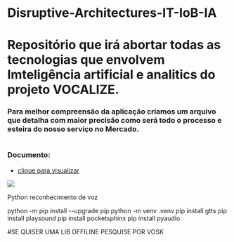 # Disruptive-Architectures-IT-IoB-IA
# Repositório que irá abortar todas as tecnologias que envolvem Imteligência artificial e analitics do projeto VOCALIZE.

### Para melhor compreensão da aplicação criamos um arquivo que detalha com maior precisão como será todo o processo e esteira do nosso serviço no Mercado.
#
### Documento: 

- [clique para visualizar](https://pitch.com/public/09f1c4d1-fccd-4218-9c47-441b2bb65707) 

<div id="arquitetura-projeto">
    <img src="https://lh3.googleusercontent.com/u/0/drive-viewer/AFGJ81rln6AQiJfJzdC5VUvrtJEdi1a0ztA1gfM87A8bAlZagbPZlaFOwVsBfJuZa73le8X9fXfO9GO7JvPZFbprb3f_IuMK=w1366-h657"></img>
</div>

Python reconhecimento de voz

python -m pip install --upgrade pip 
python -m venv .venv 
pip install gtts 
pip install playsound 
pip install pocketsphinx
pip install pyaudio 

#SE QUISER UMA LIB OFFILINE PESQUISE POR VOSK
